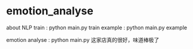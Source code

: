 # emotion_analyse
about NLP
train : python main.py train
example : python main.py example

emotion analyse : python main.py 这家店真的很好，味道棒极了
